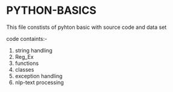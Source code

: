 # PYTHON-BASICS

This file constists of pyhton basic with source code and data set

code containts:-
1. string handling
2. Reg_Ex
3. functions
4. classes
5. exception handling
6. nlp-text processing
   
 
